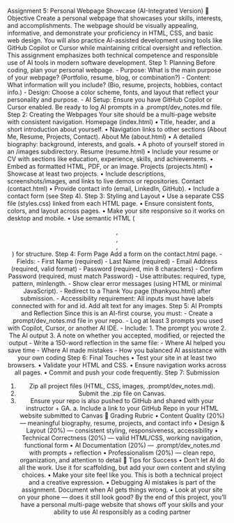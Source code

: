 Assignment 5: Personal Webpage Showcase
(AI-Integrated Version)
￿ Objective
Create a personal webpage that showcases your skills, interests, and accomplishments. The webpage
should be visually appealing, informative, and demonstrate your proficiency in HTML, CSS, and basic
web design. You will also practice AI-assisted development using tools like GitHub Copilot or Cursor
while maintaining critical oversight and reflection.
This assignment emphasizes both technical competence and responsible use of AI tools in modern
software development.
Step 1: Planning
Before coding, plan your personal webpage. - Purpose: What is the main purpose of your webpage?
(Portfolio, resume, blog, or combination?) - Content: What information will you include? (Bio, resume,
projects, hobbies, contact info.) - Design: Choose a color scheme, fonts, and layout that reflect your
personality and purpose. - AI Setup: Ensure you have GitHub Copilot or Cursor enabled. Be ready to log
AI prompts in a .prompt/dev_notes.md file.
Step 2: Creating the Webpages
Your site should be a multi-page website with consistent navigation.
Homepage (index.html)
• Title, header, and a short introduction about yourself.
• Navigation links to other sections (About Me, Resume, Projects, Contact).
About Me (about.html)
• A detailed biography: background, interests, and goals.
• A photo of yourself stored in an /images subdirectory.
Resume (resume.html)
• Include your resume or CV with sections like education, experience, skills, and achievements.
• Embed as formatted HTML, PDF, or an image.
Projects (projects.html)
• Showcase at least two projects.
• Include descriptions, screenshots/images, and links to live demos or repositories.
Contact (contact.html)
• Provide contact info (email, LinkedIn, GitHub).
• Include a contact form (see Step 4).
Step 3: Styling and Layout
• Use a separate CSS file (styles.css) linked from each HTML page.
• Ensure consistent fonts, colors, and layout across pages.
• Make your site responsive so it works on desktop and mobile.
• Use semantic HTML (<header>, <nav>, <main>, <footer>) for structure.
Step 4: Form Page
Add a form on the contact.html page. - Fields: - First Name (required) - Last Name (required) - Email
Address (required, valid format) - Password (required, min 8 characters) - Confirm Password (required,
must match Password) - Use attributes: required, type, pattern, minlength. - Show clear error messages
(using HTML or minimal JavaScript). - Redirect to a Thank You page (thankyou.html) after submission. -
Accessibility requirement: All inputs must have labels connected with for and id. Add alt text for any
images.
Step 5: AI Prompts and Reflection
Since this is an AI-first course, you must: - Create a .prompt/dev_notes.md file in your repo. - Log at least
3 prompts you used with Copilot, Cursor, or another AI IDE. - Include: 1. The prompt you wrote 2. The AI
output 3. A note on whether you accepted, modified, or rejected the output - Write a 150-word
reflection in the same file: - Where AI helped you save time - Where AI made mistakes - How you
balanced AI assistance with your own coding
Step 6: Final Touches
• Test your site in at least two browsers.
• Validate your HTML and CSS.
• Ensure navigation works across all pages.
• Commit and push your code frequently.
Step 7: Submission
1. Zip all project files (HTML, CSS, images, .prompt/dev_notes.md).
2. Submit the .zip file on Canvas.
3. Ensure your repo is also pushed to GitHub and shared with your instructor + GA.
a. Include a link to your GitHub Repo in your HTML website submitted to Canvas
￿ Grading Rubric
• Content Quality (20%) — meaningful biography, resume, projects, and contact info
• Design & Layout (20%) — consistent styling, responsiveness, accessibility
• Technical Correctness (20%) — valid HTML/CSS, working navigation, functional form
• AI Documentation (20%) — .prompt/dev_notes.md with prompts + reflection
• Professionalism (20%) — clean repo, organization, and attention to detail
￿ Tips for Success
• Don’t let AI do all the work. Use it for scaffolding, but add your own content and styling choices.
• Make your site feel like you. This is both a technical project and a creative expression.
• Debugging AI mistakes is part of the assignment. Document when AI gets things wrong.
• Look at your site on your phone — does it still look good?
By the end of this project, you’ll have a personal multi-page website that shows off your skills and your
ability to use AI responsibly as a coding partner